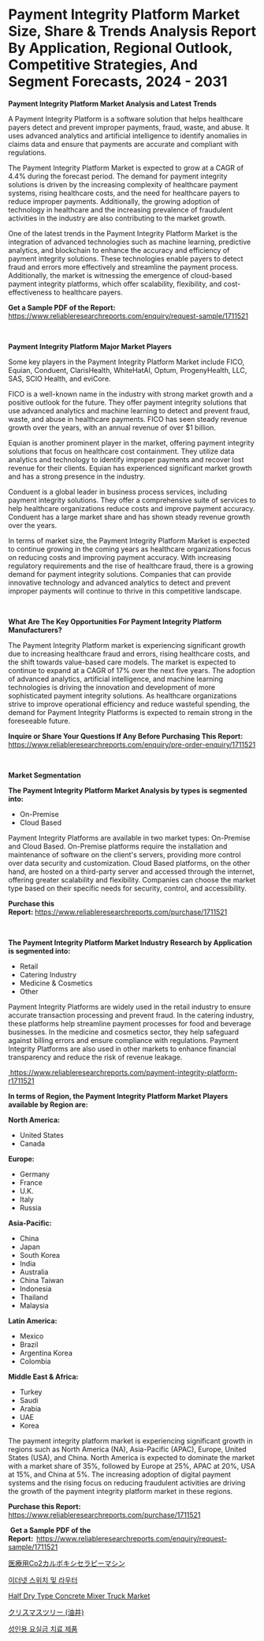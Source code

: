 <p><h1>Payment Integrity Platform Market Size, Share & Trends Analysis Report By Application, Regional Outlook, Competitive Strategies, And Segment Forecasts, 2024 - 2031</h1></p><p><strong>Payment Integrity Platform Market Analysis and Latest Trends</strong></p>
<p><p>A Payment Integrity Platform is a software solution that helps healthcare payers detect and prevent improper payments, fraud, waste, and abuse. It uses advanced analytics and artificial intelligence to identify anomalies in claims data and ensure that payments are accurate and compliant with regulations.</p><p>The Payment Integrity Platform Market is expected to grow at a CAGR of 4.4% during the forecast period. The demand for payment integrity solutions is driven by the increasing complexity of healthcare payment systems, rising healthcare costs, and the need for healthcare payers to reduce improper payments. Additionally, the growing adoption of technology in healthcare and the increasing prevalence of fraudulent activities in the industry are also contributing to the market growth.</p><p>One of the latest trends in the Payment Integrity Platform Market is the integration of advanced technologies such as machine learning, predictive analytics, and blockchain to enhance the accuracy and efficiency of payment integrity solutions. These technologies enable payers to detect fraud and errors more effectively and streamline the payment process. Additionally, the market is witnessing the emergence of cloud-based payment integrity platforms, which offer scalability, flexibility, and cost-effectiveness to healthcare payers.</p></p>
<p><strong>Get a Sample PDF of the Report:&nbsp;</strong> <a href="https://www.reliableresearchreports.com/enquiry/request-sample/1711521">https://www.reliableresearchreports.com/enquiry/request-sample/1711521</a></p>
<p>&nbsp;</p>
<p><strong>Payment Integrity Platform Major Market Players</strong></p>
<p><p>Some key players in the Payment Integrity Platform Market include FICO, Equian, Conduent, ClarisHealth, WhiteHatAI, Optum, ProgenyHealth, LLC, SAS, SCIO Health, and eviCore. </p><p>FICO is a well-known name in the industry with strong market growth and a positive outlook for the future. They offer payment integrity solutions that use advanced analytics and machine learning to detect and prevent fraud, waste, and abuse in healthcare payments. FICO has seen steady revenue growth over the years, with an annual revenue of over $1 billion.</p><p>Equian is another prominent player in the market, offering payment integrity solutions that focus on healthcare cost containment. They utilize data analytics and technology to identify improper payments and recover lost revenue for their clients. Equian has experienced significant market growth and has a strong presence in the industry.</p><p>Conduent is a global leader in business process services, including payment integrity solutions. They offer a comprehensive suite of services to help healthcare organizations reduce costs and improve payment accuracy. Conduent has a large market share and has shown steady revenue growth over the years.</p><p>In terms of market size, the Payment Integrity Platform Market is expected to continue growing in the coming years as healthcare organizations focus on reducing costs and improving payment accuracy. With increasing regulatory requirements and the rise of healthcare fraud, there is a growing demand for payment integrity solutions. Companies that can provide innovative technology and advanced analytics to detect and prevent improper payments will continue to thrive in this competitive landscape.</p></p>
<p>&nbsp;</p>
<p><strong>What Are The Key Opportunities For Payment Integrity Platform Manufacturers?</strong></p>
<p><p>The Payment Integrity Platform market is experiencing significant growth due to increasing healthcare fraud and errors, rising healthcare costs, and the shift towards value-based care models. The market is expected to continue to expand at a CAGR of 17% over the next five years. The adoption of advanced analytics, artificial intelligence, and machine learning technologies is driving the innovation and development of more sophisticated payment integrity solutions. As healthcare organizations strive to improve operational efficiency and reduce wasteful spending, the demand for Payment Integrity Platforms is expected to remain strong in the foreseeable future.</p></p>
<p><strong>Inquire or Share Your Questions If Any Before Purchasing This Report:</strong> <a href="https://www.reliableresearchreports.com/enquiry/pre-order-enquiry/1711521">https://www.reliableresearchreports.com/enquiry/pre-order-enquiry/1711521</a></p>
<p>&nbsp;</p>
<p><strong>Market Segmentation</strong></p>
<p><strong>The Payment Integrity Platform Market Analysis by types is segmented into:</strong></p>
<p><ul><li>On-Premise</li><li>Cloud Based</li></ul></p>
<p><p>Payment Integrity Platforms are available in two market types: On-Premise and Cloud Based. On-Premise platforms require the installation and maintenance of software on the client's servers, providing more control over data security and customization. Cloud Based platforms, on the other hand, are hosted on a third-party server and accessed through the internet, offering greater scalability and flexibility. Companies can choose the market type based on their specific needs for security, control, and accessibility.</p></p>
<p><strong>Purchase this Report:&nbsp;</strong><a href="https://www.reliableresearchreports.com/purchase/1711521">https://www.reliableresearchreports.com/purchase/1711521</a></p>
<p>&nbsp;</p>
<p><strong>The Payment Integrity Platform Market Industry Research by Application is segmented into:</strong></p>
<p><ul><li>Retail</li><li>Catering Industry</li><li>Medicine & Cosmetics</li><li>Other</li></ul></p>
<p><p>Payment Integrity Platforms are widely used in the retail industry to ensure accurate transaction processing and prevent fraud. In the catering industry, these platforms help streamline payment processes for food and beverage businesses. In the medicine and cosmetics sector, they help safeguard against billing errors and ensure compliance with regulations. Payment Integrity Platforms are also used in other markets to enhance financial transparency and reduce the risk of revenue leakage.</p></p>
<p><a href="https://www.reliableresearchreports.com/payment-integrity-platform-r1711521">&nbsp;https://www.reliableresearchreports.com/payment-integrity-platform-r1711521</a></p>
<p><strong>In terms of Region, the Payment Integrity Platform Market Players available by Region are:</strong></p>
<p>
    <p> <strong> North America: </strong>
        <ul>
            <li>United States</li>
            <li>Canada</li>
        </ul>
        </p> 
    <p> <strong> Europe: </strong>
        <ul>
            <li>Germany</li>
            <li>France</li>
            <li>U.K.</li>
            <li>Italy</li>
            <li>Russia</li>
        </ul>
        </p> 
    <p> <strong> Asia-Pacific: </strong>
        <ul>
            <li>China</li>
            <li>Japan</li>
            <li>South Korea</li>
            <li>India</li>
            <li>Australia</li>
            <li>China Taiwan</li>
            <li>Indonesia</li>
            <li>Thailand</li>
            <li>Malaysia</li>
        </ul>
        </p> 
    <p> <strong> Latin America: </strong>
        <ul>
            <li>Mexico</li>
            <li>Brazil</li>
            <li>Argentina Korea</li>
            <li>Colombia</li>
        </ul>
        </p> 
    <p> <strong> Middle East & Africa: </strong>
        <ul>
            <li>Turkey</li>
            <li>Saudi</li>
            <li>Arabia</li>
            <li>UAE</li>
            <li>Korea</li>
        </ul>
    </p>
    </p>
<p><p>The payment integrity platform market is experiencing significant growth in regions such as North America (NA), Asia-Pacific (APAC), Europe, United States (USA), and China. North America is expected to dominate the market with a market share of 35%, followed by Europe at 25%, APAC at 20%, USA at 15%, and China at 5%. The increasing adoption of digital payment systems and the rising focus on reducing fraudulent activities are driving the growth of the payment integrity platform market in these regions.</p></p>
<p><strong>Purchase this Report: </strong><a href="https://www.reliableresearchreports.com/purchase/1711521">https://www.reliableresearchreports.com/purchase/1711521</a></p>
<p>&nbsp;<strong>Get a Sample PDF of the Report:&nbsp;&nbsp;</strong><a href="https://www.reliableresearchreports.com/enquiry/request-sample/1711521">https://www.reliableresearchreports.com/enquiry/request-sample/1711521</a></p>
<p><strong></strong></p>
<p><p><a href="https://github.com/DeonBoer2023/Market-Research-Report-List-1/blob/main/4257930126876.md">医療用Co2カルボキシセラピーマシン</a></p><p><a href="https://github.com/khairinauzunul/Market-Research-Report-List-1/blob/main/4407034123630.md">이더넷 스위치 및 라우터</a></p><p><a href="https://github.com/Angelnienowdseej3e45z3p8c/Market-Research-Report-List-2/blob/main/half-dry-type-concrete-mixer-truck-market.md">Half Dry Type Concrete Mixer Truck Market</a></p><p><a href="https://medium.com/@izaiahbartell/%E3%82%AF%E3%83%AA%E3%82%B9%E3%83%9E%E3%82%B9%E3%83%84%E3%83%AA%E3%83%BC-%E6%B2%B9%E4%BA%95-%E5%B8%82%E5%A0%B4-2031%E5%B9%B4%E3%81%BE%E3%81%A7%E3%81%AE%E6%88%90%E5%8A%9F%E3%81%99%E3%82%8B%E3%83%93%E3%82%B8%E3%83%8D%E3%82%B9%E6%88%A6%E7%95%A5%E4%BA%88%E6%B8%AC%E3%81%AE%E9%8D%B5-8a147577cdb4">クリスマスツリー (油井)</a></p><p><a href="https://medium.com/@corneliutrifa2022/%EC%84%B1%EC%9D%B8-%EB%B0%B0%EC%84%A4%EB%87%A8%EB%B6%80%EC%8B%A4-%EA%B0%84%ED%98%B8%EC%9A%A9%ED%92%88-%EC%8B%9C%EC%9E%A5-%EA%B7%9C%EB%AA%A8%EB%8A%94-%EC%84%B8%EA%B3%84-%EC%82%B0%EC%97%85%EC%97%90%EC%84%9C-%EA%B0%80%EC%9E%A5-%EC%A2%8B%EC%9D%80-%EB%A7%88%EC%BC%80%ED%8C%85-%EC%B1%84%EB%84%90%EC%9D%84-%EB%B3%B4%EC%97%AC%EC%A4%8D%EB%8B%88%EB%8B%A4-96328be6093a">성인용 요실금 치료 제품</a></p></p>